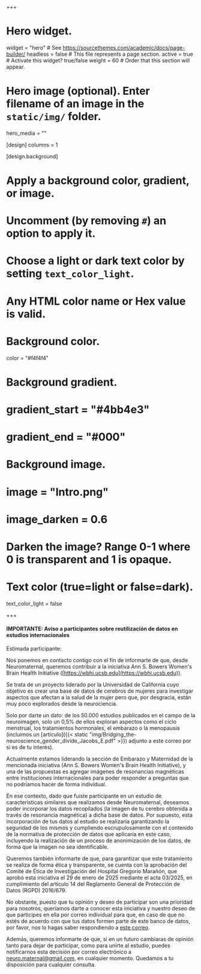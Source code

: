 +++
# Hero widget.
widget = "hero"  # See https://sourcethemes.com/academic/docs/page-builder/
headless = false  # This file represents a page section.
active = true  # Activate this widget? true/false
weight = 60  # Order that this section will appear.

# Hero image (optional). Enter filename of an image in the `static/img/` folder.
hero_media = ""
 
 [design]
  columns = 1

[design.background]
  # Apply a background color, gradient, or image.
  #   Uncomment (by removing `#`) an option to apply it.
  #   Choose a light or dark text color by setting `text_color_light`.
  #   Any HTML color name or Hex value is valid.

  # Background color.
  color = "#f4f4f4"
  
  # Background gradient.
  # gradient_start = "#4bb4e3"
  # gradient_end = "#000"
  
  # Background image.
  # image = "Intro.png"
  # image_darken = 0.6  
  # Darken the image? Range 0-1 where 0 is transparent and 1 is opaque.

  # Text color (true=light or false=dark).
  text_color_light = false


+++

#### IMPORTANTE: Aviso a participantes sobre reutilización de datos en estudios internacionales

Estimada participante:

Nos ponemos en contacto contigo con el fin de informarte de que, desde Neuromaternal, queremos contribuir a la iniciativa Ann S. Bowers Women's Brain Health Initiative ([https://wbhi.ucsb.edu](https://wbhi.ucsb.edu)).

Se trata de un proyecto liderado por la Universidad de California cuyo objetivo es crear una base de datos de cerebros de mujeres para investigar aspectos que afectan a la salud de la mujer pero que, por desgracia, están muy poco explorados desde la neurociencia.

Solo por darte un dato: de los 50.000 estudios publicados en el campo de la neuroimagen, solo un 0,5% de ellos exploran aspectos como el ciclo menstrual, los tratamientos hormonales, el embarazo o la menopausia (incluimos un [artículo]({{< static "img/Bridging_the-neuroscience_gender_divide_Jacobs_E.pdf" >}}) adjunto a este correo por si es de tu interés).

Actualmente estamos liderando la sección de Embarazo y Maternidad de la mencionada iniciativa (Ann S. Bowers Women's Brain Health Initiative), y una de las propuestas es agregar imágenes de resonancias magnéticas entre instituciones internacionales para poder responder a preguntas que no podríamos hacer de forma individual.

En ese contexto, dado que fuiste participante en un estudio de características similares que realizamos desde Neuromaternal, deseamos poder incorporar los datos recopilados (la imagen de tu cerebro obtenida a través de resonancia magnética) a dicha base de datos. Por supuesto, esta incorporación de tus datos al estudio se realizaría garantizando la seguridad de los mismos y cumpliendo escrupulosamente con el contenido de la normativa de protección de datos que aplicaría en este caso, incluyendo la realización de un proceso de anonimización de los datos, de forma que la imagen no sea identificable.

Queremos también informarte de que, para garantizar que este tratamiento se realiza de forma ética y transparente, se cuenta con la aprobación del Comité de Ética de Investigación del Hospital Gregorio Marañón, que aprobó esta iniciativa el 29 de enero de 2025 mediante el acta 03/2025, en cumplimiento del artículo 14 del Reglamento General de Protección de Datos (RGPD) 2016/679.

No obstante, puesto que tu opinión y deseo de participar son una prioridad para nosotros, queríamos darte a conocer esta iniciativa y nuestro deseo de que participes en ella por correo individual para que, en caso de que no estés de acuerdo con que tus datos formen parte de este banco de datos, por favor, nos lo hagas saber respondiendo a [este correo](mailto:neuro.maternal@gmail.com?subject=Reutilización%20de%20datos%20en%20estudios%20internacionales).

Además, queremos informarte de que, si en un futuro cambiaras de opinión tanto para dejar de participar, como para unirte al estudio, puedes notificarnos esta decisión por correo electrónico a [neuro.maternal@gmail.com](mailto:neuro.maternal@gmail.com?subject=Reutilización%20de%20datos%20en%20estudios%20internacionales), en cualquier momento. Quedamos a tu disposición para cualquier consulta.